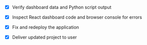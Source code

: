 - [X] Verify dashboard data and Python script output
- [X] Inspect React dashboard code and browser console for errors
- [X] Fix and redeploy the application
- [X] Deliver updated project to user

